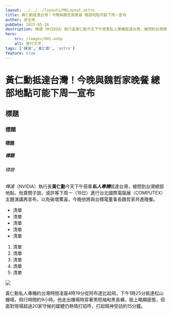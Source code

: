 ```yaml
---
layout: ../../../layouts/MDLayout.astro
title: 黃仁勳抵達台灣！今晚與魏哲家晚餐 總部地點可能下周一宣布
author: 游玉琦
pubDate: 2025-05-16
description: 輝達（NVIDIA）執行長黃仁勳今天下午搭乘私人專機抵達台灣，被問到台灣總部地點，他賣關子說，或許等下周一（19日）進行台北國際電腦展（COMPUTEX）主題演講再宣布，以免破壞驚喜，今晚他將與台積電董事長魏哲家共進晚餐。
hero:
    src: /images/001.webp
    alt: 替代文字,
tags: ['輝達','黃仁勳', 'astro']
feature: true
---
```

# 黃仁勳抵達台灣！今晚與魏哲家晚餐 總部地點可能下周一宣布
## 標題
### 標題
#### 標題
##### 標題
###### 標題

*輝達*（NVIDIA）執行長**黃仁勳**今天下午搭乘***私人專機***抵達台灣，被問到台灣總部地點，他賣關子說，或許等下周一（19日）進行台北國際電腦展（COMPUTEX）主題演講再宣布，以免破壞驚喜，今晚他將與台積電董事長魏哲家共進晚餐。


- 清單
- 清單
- 清單
- 清單
- 清單

1. 清單
1. 清單
1. 清單
1. 清單
1. 清單

![](/images/001.webp)

黃仁勳私人專機約台灣時間凌晨4時19分從阿布達比起飛，下午1時25分抵達松山機場，飛行時間約9小時。他走出機場時穿著黑短袖和黑長褲，臉上略顯疲態，但面對現場超過20家守候的媒體仍熱情打招呼，打起精神受訪約15分鐘。

